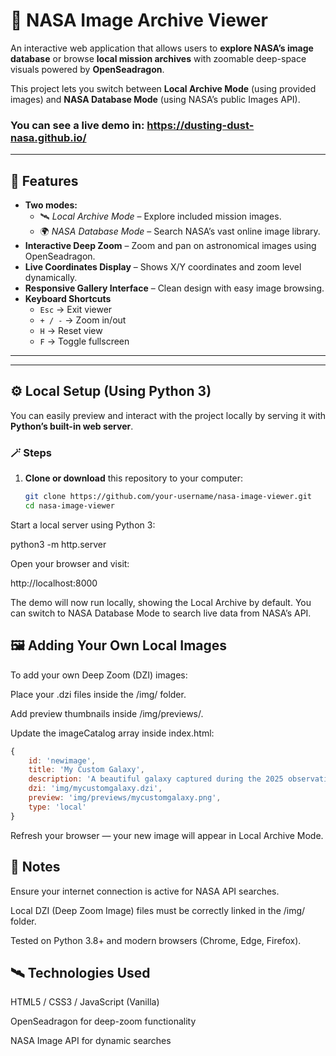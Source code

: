 # 🌌 NASA Image Archive Viewer

An interactive web application that allows users to **explore NASA’s image database** or browse **local mission archives** with zoomable deep-space visuals powered by **OpenSeadragon**.  

This project lets you switch between **Local Archive Mode** (using provided images) and **NASA Database Mode** (using NASA’s public Images API).  


### You can see a live demo in: https://dusting-dust-nasa.github.io/


---

## 🚀 Features

- **Two modes:**
  - 🛰️ *Local Archive Mode* – Explore included mission images.
  - 🌍 *NASA Database Mode* – Search NASA’s vast online image library.
- **Interactive Deep Zoom** – Zoom and pan on astronomical images using OpenSeadragon.
- **Live Coordinates Display** – Shows X/Y coordinates and zoom level dynamically.
- **Responsive Gallery Interface** – Clean design with easy image browsing.
- **Keyboard Shortcuts**
  - `Esc` → Exit viewer  
  - `+ / -` → Zoom in/out  
  - `H` → Reset view  
  - `F` → Toggle fullscreen  

---


---

## ⚙️ Local Setup (Using Python 3)

You can easily preview and interact with the project locally by serving it with **Python’s built-in web server**.

### 🪄 Steps

1. **Clone or download** this repository to your computer:
   ```bash
   git clone https://github.com/your-username/nasa-image-viewer.git
   cd nasa-image-viewer
Start a local server using Python 3:

python3 -m http.server


Open your browser and visit:

http://localhost:8000


The demo will now run locally, showing the Local Archive by default.
You can switch to NASA Database Mode to search live data from NASA’s API.


## 🖼️ Adding Your Own Local Images

To add your own Deep Zoom (DZI) images:

Place your .dzi files inside the /img/ folder.

Add preview thumbnails inside /img/previews/.

Update the imageCatalog array inside index.html:
```js
{
    id: 'newimage',
    title: 'My Custom Galaxy',
    description: 'A beautiful galaxy captured during the 2025 observation mission.',
    dzi: 'img/mycustomgalaxy.dzi',
    preview: 'img/previews/mycustomgalaxy.png',
    type: 'local'
}
```

Refresh your browser — your new image will appear in Local Archive Mode.

## 🌠 Notes

Ensure your internet connection is active for NASA API searches.

Local DZI (Deep Zoom Image) files must be correctly linked in the /img/ folder.

Tested on Python 3.8+ and modern browsers (Chrome, Edge, Firefox).

## 🛰️ Technologies Used

HTML5 / CSS3 / JavaScript (Vanilla)

OpenSeadragon
 for deep-zoom functionality

NASA Image API
 for dynamic searches

